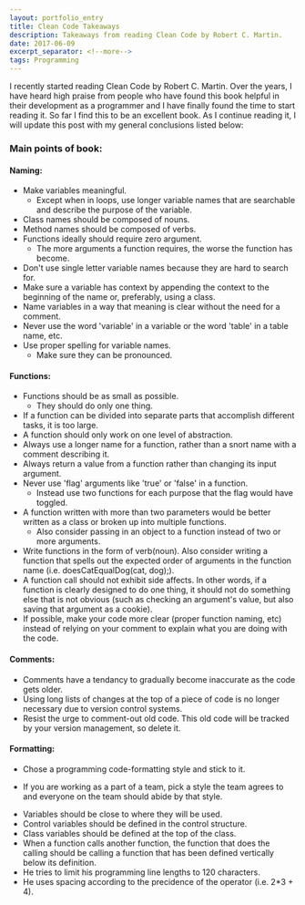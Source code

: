 ```yaml
---
layout: portfolio_entry
title: Clean Code Takeaways
description: Takeaways from reading Clean Code by Robert C. Martin.
date: 2017-06-09
excerpt_separator: <!--more-->
tags: Programming
---
```


I recently started reading Clean Code by Robert C. Martin. Over the years, I have heard high praise from people who have found this book helpful in their development as a programmer and I have finally found the time to start reading it. So far I find this to be an excellent book. As I continue reading it, I will update this post with my general conclusions listed below:

<!--more-->

### Main points of book:

#### Naming:
* Make variables meaningful.
  * Except when in loops, use longer variable names that are searchable and describe the purpose of the variable.
* Class names should be composed of nouns.
* Method names should be composed of verbs.
* Functions ideally should require zero argument.
  * The more arguments a function requires, the worse the function has become.
* Don't use single letter variable names because they are hard to search for.
* Make sure a variable has context by appending the context to the beginning of the name or, preferably, using a class.
* Name variables in a way that meaning is clear without the need for a comment.
* Never use the word 'variable' in a variable or the word 'table' in a table name, etc.
* Use proper spelling for variable names.
  * Make sure they can be pronounced.

#### Functions:
* Functions should be as small as possible.
  * They should do only one thing.
* If a function can be divided into separate parts that accomplish different tasks, it is too large.
* A function should only work on one level of abstraction.
* Always use a longer name for a function, rather than a snort name with a comment describing it.
* Always return a value from a function rather than changing its input argument.
* Never use 'flag' arguments like 'true' or 'false' in a function.
  * Instead use two functions for each purpose that the flag would have toggled.
* A function written with more than two parameters would be better written as a class or broken up into multiple functions.
  * Also consider passing in an object to a function instead of two or more arguments.
* Write functions in the form of verb(noun).
  Also consider writing a function that spells out the expected order of arguments in the function name (i.e. doesCatEqualDog(cat, dog);).
* A function call should not exhibit side affects. In other words, if a function is clearly designed to do one thing, it should not do something else that is not obvious (such as checking an argument's value, but also saving that argument as a cookie).
* If possible, make your code more clear (proper function naming, etc) instead of relying on your comment to explain what you are doing with the code.

#### Comments:
* Comments have a tendancy to gradually become inaccurate as the code gets older.
* Using long lists of changes at the top of a piece of code is no longer necessary due to version control systems.
* Resist the urge to comment-out old code. This old code will be tracked by your version management, so delete it.

#### Formatting:
* Chose a programming code-formatting style and stick to it.
 - If you are working as a part of a team, pick a style the team agrees to and everyone on the team should abide by that style.
 * Variables should be close to where they will be used.
 * Control variables should be defined in the control structure.
 * Class variables should be defined at the top of the class.
* When a function calls another function, the function that does the calling should be calling a function that has been defined vertically below its definition.
* He tries to limit his programming line lengths to 120 characters.
* He uses spacing according to the precidence of the operator (i.e. 2*3 + 4).